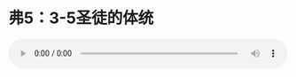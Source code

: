 # 弗5：3-5圣徒的体统

<audio style="width: 100%;" preload="false" controls controlslist="nodownload"><source src="//file.simai.life/audio/mp3/old/12248.mp3" type="audio/mpeg">Your browser does not support the audio element.</audio>


